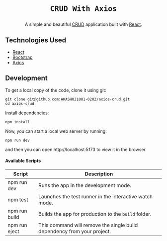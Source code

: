 <h1 align="center">

    CRUD With Axios

</h1>



<p align="center">
  A simple and beautiful <a href="https://www.codecademy.com/articles/what-is-crud">CRUD</a> application built with <a href="https://reactjs.org">React</a>.
</p>



## Technologies Used

- [React](http://reactjs.org)
- [Bootstrap](https://getbootstrap.com)
- [Axios](https://axios-http.com)

## Development

To get a local copy of the code, clone it using git:

```
git clone git@github.com:AKASH021001-0202/axios-crud.git
cd axios-crud
```

Install dependencies:

```
npm install
```

Now, you can start a local web server by running:

```
npm run dev
```

and then you can open http://localhost:5173 to view it in the browser.

#### Available Scripts

| Script        | Description                                                             |
| ------------- | ----------------------------------------------------------------------- |
| npm run dev   | Runs the app in the development mode.                                   |
| npm test      | Launches the test runner in the interactive watch mode.                 |
| npm run build | Builds the app for production to the `build` folder.                    |
| npm run eject | This command will remove the single build dependency from your project. |

